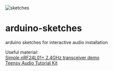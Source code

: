 ![sketches](https://github.com/danieledep/arduino-sketches/blob/main/arduino-sketches-cover-1400.jpg)  
# arduino-sketches
arduino sketches for interactive audio installation

Useful material:  
[Simple nRF24L01+ 2.4GHz transceiver demo](https://forum.arduino.cc/index.php?topic=421081)  
[Teensy Audio Tutorial Kit](https://www.pjrc.com/store/audio_tutorial_kit.html)

